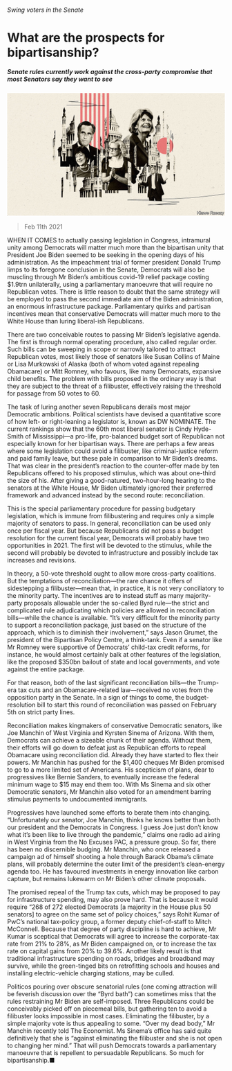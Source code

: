 ###### Swing voters in the Senate

# What are the prospects for bipartisanship? 

##### Senate rules currently work against the cross-party compromise that most Senators say they want to see 

![image](images/20210213_USD001_0.jpg) 

> Feb 11th 2021 


WHEN IT COMES to actually passing legislation in Congress, intramural unity among Democrats will matter much more than the bipartisan unity that President Joe Biden seemed to be seeking in the opening days of his administration. As the impeachment trial of former president Donald Trump limps to its foregone conclusion in the Senate, Democrats will also be muscling through Mr Biden’s ambitious covid-19 relief package costing $1.9trn unilaterally, using a parliamentary manoeuvre that will require no Republican votes. There is little reason to doubt that the same strategy will be employed to pass the second immediate aim of the Biden administration, an enormous infrastructure package. Parliamentary quirks and partisan incentives mean that conservative Democrats will matter much more to the White House than luring liberal-ish Republicans.


There are two conceivable routes to passing Mr Biden’s legislative agenda. The first is through normal operating procedure, also called regular order. Such bills can be sweeping in scope or narrowly tailored to attract Republican votes, most likely those of senators like Susan Collins of Maine or Lisa Murkowski of Alaska (both of whom voted against repealing Obamacare) or Mitt Romney, who favours, like many Democrats, expansive child benefits. The problem with bills proposed in the ordinary way is that they are subject to the threat of a filibuster, effectively raising the threshold for passage from 50 votes to 60.



The task of luring another seven Republicans derails most major Democratic ambitions. Political scientists have devised a quantitative score of how left- or right-leaning a legislator is, known as DW NOMINATE. The current rankings show that the 60th most liberal senator is Cindy Hyde-Smith of Mississippi—a pro-life, pro-balanced budget sort of Republican not especially known for her bipartisan ways. There are perhaps a few areas where some legislation could avoid a filibuster, like criminal-justice reform and paid family leave, but these pale in comparison to Mr Biden’s dreams. That was clear in the president’s reaction to the counter-offer made by ten Republicans offered to his proposed stimulus, which was about one-third the size of his. After giving a good-natured, two-hour-long hearing to the senators at the White House, Mr Biden ultimately ignored their preferred framework and advanced instead by the second route: reconciliation.


This is the special parliamentary procedure for passing budgetary legislation, which is immune from filibustering and requires only a simple majority of senators to pass. In general, reconciliation can be used only once per fiscal year. But because Republicans did not pass a budget resolution for the current fiscal year, Democrats will probably have two opportunities in 2021. The first will be devoted to the stimulus, while the second will probably be devoted to infrastructure and possibly include tax increases and revisions.


In theory, a 50-vote threshold ought to allow more cross-party coalitions. But the temptations of reconciliation—the rare chance it offers of sidestepping a filibuster—mean that, in practice, it is not very conciliatory to the minority party. The incentives are to instead stuff as many majority-party proposals allowable under the so-called Byrd rule—the strict and complicated rule adjudicating which policies are allowed in reconciliation bills—while the chance is available. “It’s very difficult for the minority party to support a reconciliation package, just based on the structure of the approach, which is to diminish their involvement,” says Jason Grumet, the president of the Bipartisan Policy Centre, a think-tank. Even if a senator like Mr Romney were supportive of Democrats’ child-tax credit reforms, for instance, he would almost certainly balk at other features of the legislation, like the proposed $350bn bailout of state and local governments, and vote against the entire package.


For that reason, both of the last significant reconciliation bills—the Trump-era tax cuts and an Obamacare-related law—received no votes from the opposition party in the Senate. In a sign of things to come, the budget-resolution bill to start this round of reconciliation was passed on February 5th on strict party lines.


Reconciliation makes kingmakers of conservative Democratic senators, like Joe Manchin of West Virginia and Kyrsten Sinema of Arizona. With them, Democrats can achieve a sizeable chunk of their agenda. Without them, their efforts will go down to defeat just as Republican efforts to repeal Obamacare using reconciliation did. Already they have started to flex their powers. Mr Manchin has pushed for the $1,400 cheques Mr Biden promised to go to a more limited set of Americans. His scepticism of plans, dear to progressives like Bernie Sanders, to eventually increase the federal minimum wage to $15 may end them too. With Ms Sinema and six other Democratic senators, Mr Manchin also voted for an amendment barring stimulus payments to undocumented immigrants.


Progressives have launched some efforts to berate them into changing. “Unfortunately our senator, Joe Manchin, thinks he knows better than both our president and the Democrats in Congress. I guess Joe just don’t know what it’s been like to live through the pandemic,” claims one radio ad airing in West Virginia from the No Excuses PAC, a pressure group. So far, there has been no discernible budging. Mr Manchin, who once released a campaign ad of himself shooting a hole through Barack Obama’s climate plans, will probably determine the outer limit of the president’s clean-energy agenda too. He has favoured investments in energy innovation like carbon capture, but remains lukewarm on Mr Biden’s other climate proposals.


The promised repeal of the Trump tax cuts, which may be proposed to pay for infrastructure spending, may also prove hard. That is because it would require “268 of 272 elected Democrats [a majority in the House plus 50 senators] to agree on the same set of policy choices,” says Rohit Kumar of PwC’s national tax-policy group, a former deputy chief-of-staff to Mitch McConnell. Because that degree of party discipline is hard to achieve, Mr Kumar is sceptical that Democrats will agree to increase the corporate-tax rate from 21% to 28%, as Mr Biden campaigned on, or to increase the tax rate on capital gains from 20% to 39.6%. Another likely result is that traditional infrastructure spending on roads, bridges and broadband may survive, while the green-tinged bits on retrofitting schools and houses and installing electric-vehicle charging stations, may be culled.


Politicos pouring over obscure senatorial rules (one coming attraction will be feverish discussion over the “Byrd bath”) can sometimes miss that the rules restraining Mr Biden are self-imposed. Three Republicans could be conceivably picked off on piecemeal bills, but gathering ten to avoid a filibuster looks impossible in most cases. Eliminating the filibuster, by a simple majority vote is thus appealing to some. “Over my dead body,” Mr Manchin recently told The Economist. Ms Sinema’s office has said quite definitively that she is “against eliminating the filibuster and she is not open to changing her mind.” That will push Democrats towards a parliamentary manoeuvre that is repellent to persuadable Republicans. So much for bipartisanship.■

